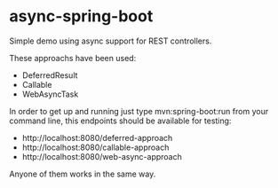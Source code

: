 # async-spring-boot

Simple demo using async support for REST controllers.

These approachs have been used:

- DeferredResult
- Callable
- WebAsyncTask

In order to get up and running just type mvn:spring-boot:run from your command line, this endpoints should be available for testing:

* http://localhost:8080/deferred-approach
* http://localhost:8080/callable-approach
* http://localhost:8080/web-async-approach

Anyone of them works in the same way.

